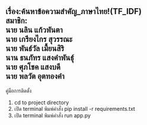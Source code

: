 เรื่อง:ค้นหาข้อความสำคัญ_ภาษาไทย!(TF_IDF) <br />
สมาชิก: <br />
นาย นลิน แก้วพันตา<br />
นาย เกรียงไกร สุวรรณะ<br />
นาย พันธ์วัล เมื้ยนสิริ<br />
นาน ธนภัทร แสงคำพันธุ์<br />
นาย ศุภโชค แสงบดี<br />
นาย พลวัต อุตทองคำ<br />
---------------------------------------------------------
คู่มือการติดตั้ง
1. cd to project directory
2. เปิด terminal พิมพ์คำสั่ง pip install -r requirements.txt
3. เปิด terminal พิมพ์คำสั่ง run app.py
